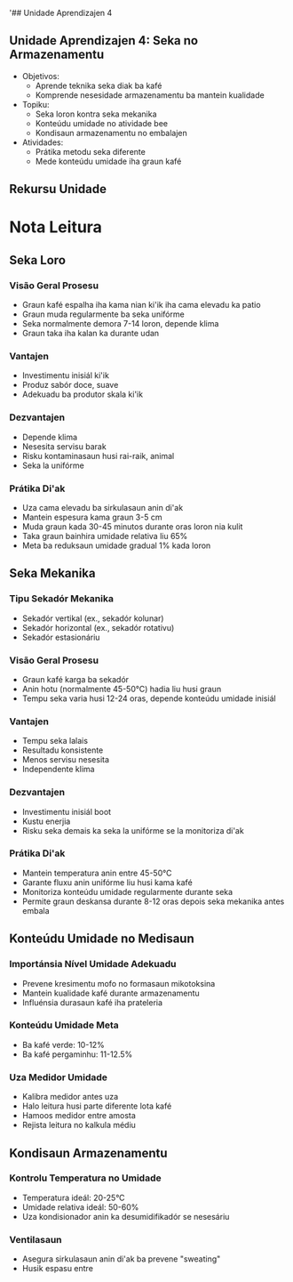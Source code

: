 '## Unidade Aprendizajen 4

## Unidade Aprendizajen 4: Seka no Armazenamentu
- Objetivos:
  * Aprende teknika seka diak ba kafé
  * Komprende nesesidade armazenamentu ba mantein kualidade
- Topiku:
  * Seka loron kontra seka mekanika
  * Konteúdu umidade no atividade bee
  * Kondisaun armazenamentu no embalajen
- Atividades:
  * Prátika metodu seka diferente
  * Mede konteúdu umidade iha graun kafé

## Rekursu Unidade

# Nota Leitura

## Seka Loro

### Visão Geral Prosesu
- Graun kafé espalha iha kama nian ki'ik iha cama elevadu ka patio
- Graun muda regularmente ba seka unifórme
- Seka normalmente demora 7-14 loron, depende klima
- Graun taka iha kalan ka durante udan

### Vantajen
- Investimentu inisiál ki'ik
- Produz sabór doce, suave
- Adekuadu ba produtor skala ki'ik

### Dezvantajen
- Depende klima
- Nesesita servisu barak
- Risku kontaminasaun husi rai-raik, animal
- Seka la unifórme

### Prátika Di'ak
- Uza cama elevadu ba sirkulasaun anin di'ak
- Mantein espesura kama graun 3-5 cm
- Muda graun kada 30-45 minutos durante oras loron nia kulit
- Taka graun bainhira umidade relativa liu 65%
- Meta ba reduksaun umidade gradual 1% kada loron

## Seka Mekanika

### Tipu Sekadór Mekanika
- Sekadór vertikal (ex., sekadór kolunar)
- Sekadór horizontal (ex., sekadór rotativu)
- Sekadór estasionáriu

### Visão Geral Prosesu
- Graun kafé karga ba sekadór
- Anin hotu (normalmente 45-50°C) hadia liu husi graun
- Tempu seka varia husi 12-24 oras, depende konteúdu umidade inisiál

### Vantajen
- Tempu seka lalais
- Resultadu konsistente
- Menos servisu nesesita
- Independente klima

### Dezvantajen
- Investimentu inisiál boot
- Kustu enerjia
- Risku seka demais ka seka la unifórme se la monitoriza di'ak

### Prátika Di'ak
- Mantein temperatura anin entre 45-50°C
- Garante fluxu anin unifórme liu husi kama kafé
- Monitoriza konteúdu umidade regularmente durante seka
- Permite graun deskansa durante 8-12 oras depois seka mekanika antes embala

## Konteúdu Umidade no Medisaun

### Importánsia Nível Umidade Adekuadu
- Prevene kresimentu mofo no formasaun mikotoksina
- Mantein kualidade kafé durante armazenamentu
- Influénsia durasaun kafé iha prateleria

### Konteúdu Umidade Meta
- Ba kafé verde: 10-12%
- Ba kafé pergaminhu: 11-12.5%

### Uza Medidor Umidade
- Kalibra medidor antes uza
- Halo leitura husi parte diferente lota kafé
- Hamoos medidor entre amosta
- Rejista leitura no kalkula médiu

## Kondisaun Armazenamentu

### Kontrolu Temperatura no Umidade
- Temperatura ideál: 20-25°C
- Umidade relativa ideál: 50-60%
- Uza kondisionador anin ka desumidifikadór se nesesáriu

### Ventilasaun
- Asegura sirkulasaun anin di'ak ba prevene "sweating"
- Husik espasu entre
